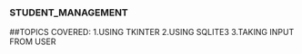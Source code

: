 ### STUDENT_MANAGEMENT

##TOPICS COVERED:
1.USING TKINTER 
2.USING SQLITE3
3.TAKING INPUT FROM USER
